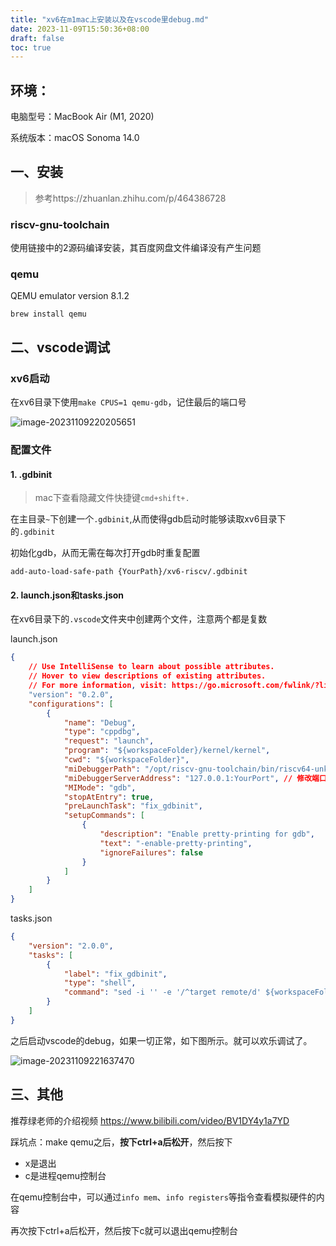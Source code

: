 ```yaml
---
title: "xv6在m1mac上安装以及在vscode里debug.md"
date: 2023-11-09T15:50:36+08:00
draft: false
toc: true
---
```



## 环境：

电脑型号：MacBook Air (M1, 2020)

系统版本：macOS Sonoma 14.0

## 一、安装

> 参考https://zhuanlan.zhihu.com/p/464386728

### riscv-gnu-toolchain

使用链接中的2源码编译安装，其百度网盘文件编译没有产生问题

### qemu

QEMU emulator version 8.1.2

```shell
brew install qemu
```

## 二、vscode调试

### xv6启动

在xv6目录下使用`make CPUS=1 qemu-gdb`，记住最后的端口号

![image-20231109220205651](https://cdn.jsdelivr.net/gh/ZDaneel/cloudimg@main/img/202311092204946.png)

### 配置文件

#### 1. .gdbinit

> mac下查看隐藏文件快捷键`cmd+shift+.`

在主目录`~`下创建一个`.gdbinit`,从而使得gdb启动时能够读取xv6目录下的`.gdbinit`

初始化gdb，从而无需在每次打开gdb时重复配置

 ```shell
 add-auto-load-safe-path {YourPath}/xv6-riscv/.gdbinit
 ```

#### 2. launch.json和tasks.json

在xv6目录下的`.vscode`文件夹中创建两个文件，注意两个都是复数

launch.json

```json
{
    // Use IntelliSense to learn about possible attributes.
    // Hover to view descriptions of existing attributes.
    // For more information, visit: https://go.microsoft.com/fwlink/?linkid=830387
    "version": "0.2.0",
    "configurations": [
        {
            "name": "Debug",
            "type": "cppdbg",
            "request": "launch",
            "program": "${workspaceFolder}/kernel/kernel",
            "cwd": "${workspaceFolder}",
            "miDebuggerPath": "/opt/riscv-gnu-toolchain/bin/riscv64-unknown-elf-gdb", // 可能需要更改
            "miDebuggerServerAddress": "127.0.0.1:YourPort", // 修改端口
            "MIMode": "gdb",
            "stopAtEntry": true,
            "preLaunchTask": "fix_gdbinit",
            "setupCommands": [
                {
                    "description": "Enable pretty-printing for gdb",
                    "text": "-enable-pretty-printing",
                    "ignoreFailures": false
                }
            ]
        }
    ]
}
```

tasks.json

```json
{
    "version": "2.0.0",
    "tasks": [
        {
            "label": "fix_gdbinit",
            "type": "shell",
            "command": "sed -i '' -e '/^target remote/d' ${workspaceFolder}/.gdbinit"
        }
    ]
}
```

之后启动vscode的debug，如果一切正常，如下图所示。就可以欢乐调试了。

![image-20231109221637470](https://cdn.jsdelivr.net/gh/ZDaneel/cloudimg@main/img/202311092216400.png)

## 三、其他

推荐绿老师的介绍视频 https://www.bilibili.com/video/BV1DY4y1a7YD

踩坑点：make qemu之后，**按下ctrl+a后松开**，然后按下

- x是退出
- c是进程qemu控制台

在qemu控制台中，可以通过`info mem`、`info registers`等指令查看模拟硬件的内容

再次按下ctrl+a后松开，然后按下c就可以退出qemu控制台
